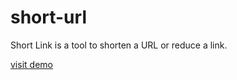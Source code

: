 # short-url

Short Link is a tool to shorten a URL or reduce a link.

[visit demo](http://a.khalilleo.com/start-page)

